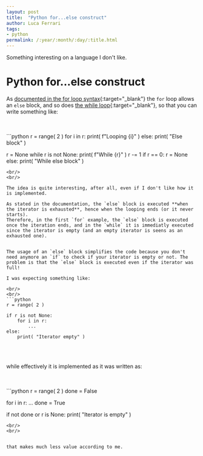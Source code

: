 ```yaml
---
layout: post
title:  "Python for...else construct"
author: Luca Ferrari
tags:
- python
permalink: /:year/:month/:day/:title.html
---
```

Something interesting on a language I don't like.

# Python for...else construct

As [documented in the for loop syntax](https://docs.python.org/3/reference/compound_stmts.html#the-for-statement){:target="_blank"} the `for` loop allows an `else` block, and so does [the while loop](https://docs.python.org/3/reference/compound_stmts.html#the-while-statement){:target="_blank"}, so that you can write something like:

<br/>
<br/>
```python
r = range( 2 )
for i in r:
    print( f"Looping {i}" )
else:
    print( "Else block" )

r = None
while r is not None:
    print( f"While {r}" )
    r -= 1
    if r == 0:
        r = None
else:
    print( "While else block" )

```
<br/>
<br/>

The idea is quite interesting, after all, even if I don't like how it is implemented.

As stated in the documentation, the `else` block is executed **when the iterator is exhausted**, hence when the looping ends (or it never starts).
Therefore, in the first `for` example, the `else` block is executed once the iteration ends, and in the `while` it is immediatly executed since the iterator is empty (and an empty iterator is seens as an exhausted one).


The usage of an `else` block simplifies the code because you don't need anymore an `if` to check if your iterator is empty or not. The problem is that the `else` block is executed even if the iterator was full!

I was expecting something like:

<br/>
<br/>
```python
r = range( 2 )

if r is not None:
	for i in r:
		...
else:
	print( "Iterator empty" )
```
<br/>
<br/>


while effectively it is implemented as it was written as:

<br/>
<br/>
```python
r = range( 2 )
done = False

for i in r:
    ...
	done = True



if not done or r is None:
	print( "Iterator is empty" )
```
<br/>
<br/>


that makes much less value according to me.
